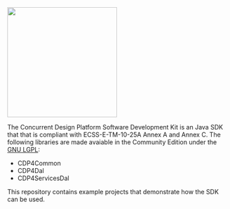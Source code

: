 <img src="https://github.com/RHEAGROUP/CDP4-SDK-Community-Edition/raw/master/CDP-Community-Edition.png" width="250">

The Concurrent Design Platform Software Development Kit is an Java SDK that that is compliant with ECSS-E-TM-10-25A Annex A and Annex C. The following libraries are made avaiable in the Community Edition under the [GNU LGPL](https://www.gnu.org/licenses/lgpl-3.0.en.html):

  - CDP4Common 
  - CDP4Dal
  - CDP4ServicesDal

This repository contains example projects that demonstrate how the SDK can be used.
